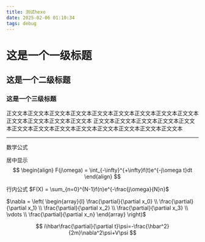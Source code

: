 ```yaml
---
title: 测试hexo
date: 2025-02-06 01:10:34
tags: debug
---
```


# 这是一个一级标题
## 这是一个二级标题
### 这是一个三级标题

正文文本正文文本正文文本正文文本正文文本正文文本正文文本正文文本正文文本正文文本正文文本正文文本正文文本
正文文本正文文本正文文本正文文本正文文本正文文本正文文本正文文本正文文本正文文本正文文本正文文本正文文本

-----------
数学公式

居中显示
$$
\begin{align}
F(j\omega) = \int_{-\infty}^{+\infty}f(t)e^{-j\omega t}dt
\end{align}
$$

行内公式
$F(X) = \sum_{n=0}^{N-1}f(n)e^{-\frac{j\omega}{N}n}$

$\nabla = \left( \begin{array}{l}
\frac{\partial}{\partial x_0} \\
\frac{\partial}{\partial x_1} \\
\frac{\partial}{\partial x_2} \\
\frac{\partial}{\partial x_3} \\
\vdots \\
\frac{\partial}{\partial x_n} 
\end{array}
\right)$

$$
i\hbar\frac{\partial}{\partial t}\psi=-\frac{\hbar^2}{2m}\nabla^2\psi+V\psi
$$